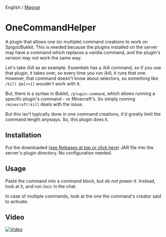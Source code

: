 English / [Magyar](https://github.com/NorbiPeti/OneCommandHelper/blob/master/README_hu.md)

# OneCommandHelper
A plugin that allows one (or multiple) command creations to work on Spigot/Bukkit.
This is needed because the plugins installed on the server may have a command which replaces a vanilla command, and the plugin's version may not work the same way.

Let's take /kill as an example.
Essentials has a /kill command, so if you use that plugin, it takes over, so every time you run /kill, it runs that one.
However, that command doesn't know about selectors, so something like `/kill @a[r=1]` wouldn't work with it.

But, there is a syntax in Bukkit, `/plugin:command`, which allows running a specific plugin's command - or Minecraft's.
So simply running `/minecraft:kill` deals with the issue.

But this isn't typically done in one command creations, it'd greatly limit the command length anyways.
So, this plugin does it.

## Installation
Put the downloaded ([see Releases at top or click here](https://github.com/NorbiPeti/OneCommandHelper/releases)) JAR file into the server's plugin directory. No configuration needed.

## Usage
Paste the command into a command block, but *do not power it*. Instead, look at it, and run /occ in the chat.

In case of multiple commands, look at the one the command's creator said to activate.

## Video
[![Video](http://img.youtube.com/vi/rfPeuj0NWVg/0.jpg)](http://www.youtube.com/watch?v=rfPeuj0NWVg)
